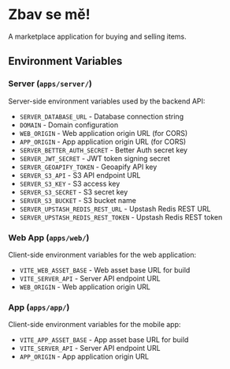 # Zbav se mě!

A marketplace application for buying and selling items.

## Environment Variables

### Server (`apps/server/`)

Server-side environment variables used by the backend API:

- `SERVER_DATABASE_URL` - Database connection string
- `DOMAIN` - Domain configuration
- `WEB_ORIGIN` - Web application origin URL (for CORS)
- `APP_ORIGIN` - App application origin URL (for CORS)
- `SERVER_BETTER_AUTH_SECRET` - Better Auth secret key
- `SERVER_JWT_SECRET` - JWT token signing secret
- `SERVER_GEOAPIFY_TOKEN` - Geoapify API key
- `SERVER_S3_API` - S3 API endpoint URL
- `SERVER_S3_KEY` - S3 access key
- `SERVER_S3_SECRET` - S3 secret key
- `SERVER_S3_BUCKET` - S3 bucket name
- `SERVER_UPSTASH_REDIS_REST_URL` - Upstash Redis REST URL
- `SERVER_UPSTASH_REDIS_REST_TOKEN` - Upstash Redis REST token

### Web App (`apps/web/`)

Client-side environment variables for the web application:

- `VITE_WEB_ASSET_BASE` - Web asset base URL for build
- `VITE_SERVER_API` - Server API endpoint URL
- `WEB_ORIGIN` - Web application origin URL

### App (`apps/app/`)

Client-side environment variables for the mobile app:

- `VITE_APP_ASSET_BASE` - App asset base URL for build
- `VITE_SERVER_API` - Server API endpoint URL
- `APP_ORIGIN` - App application origin URL
